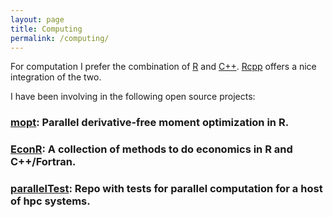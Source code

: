 ```yaml
---
layout: page
title: Computing
permalink: /computing/
---
```


For computation I prefer the combination of [R](https://www.r-project.org/) and [C++](http://www.cplusplus.com/). [Rcpp](http://www.rcpp.org/) offers a nice integration of the two.

I have been involving in the following open source projects:
### [mopt](https://github.com/tlamadon/mopt): Parallel derivative-free moment optimization in R.

### [EconR](http://www.econr.org/index.html): A collection of methods to do economics in R and C++/Fortran.

### [parallelTest](https://github.com/floswald/parallelTest): Repo with tests for parallel computation for a host of hpc systems.